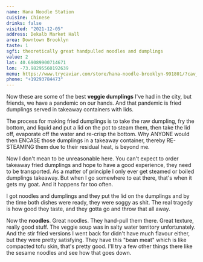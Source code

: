 ```yaml
---
name: Hana Noodle Station
cuisine: Chinese
drinks: false
visited: "2021-12-05"
address: Dekalb Market Hall
area: Downtown Brooklyn
taste: 1
sgfi: theoretically great handpulled noodles and dumplings
value: 2
lat: 40.69089900714671
lon: -73.98295560192639
menu: https://www.trycaviar.com/store/hana-noodle-brooklyn-991801/?cav_medium=widget&cav_source=hana-noodle-at-dekalb-market-hall-7937&cvo_campaign=hana-noodle-at-dekalb-market-hall-7937&cvosrc=localmarketing.widget.hana-noodle-at-dekalb-market-hall-7937&groups=f_online__d_clink2__p_marketing__c_merchant-links&pickup=true&utm_campaign=991801&utm_content=hana-noodle-at-dekalb-market-hall-7937&utm_medium=website&utm_source=partner-link&utm_term=brooklyn-queens
phone: "+19293784473"
---
```


Now these are some of the best **veggie dumplings** I've had in the city, but friends, we have a pandemic on our hands. And that pandemic is fried dumplings served in takeaway containers with lids. 

The process for making fried dumplings is to take the raw dumpling, fry the bottom, and liquid and put a lid on the pot to steam them, then take the lid off, evaporate off the water and re-crisp the bottom. Why ANYONE would then ENCASE those dumplings in a takeaway container, thereby RE-STEAMING them due to their residual heat, is beyond me.

Now I don't mean to be unreasonable here. You can't expect to order takeaway fried dumplings and hope to have a good experience, they need to be transported. As a matter of principle I only ever get steamed or boiled dumplings takeaway. But when I go somewhere to eat there, that's when it gets my goat. And it happens far too often.

I got noodles and dumplings and they put the lid on the dumplings and by the time both dishes were ready, they were soggy as shit. The real tragedy is how good they taste, and they gotta go and throw that all away.

Now the **noodles**. Great noodles. They hand-pull them there. Great texture, really good stuff. The veggie soup was in salty water territory unfortunately. And the stir fried versions I went back for didn't have much flavour either, but they were pretty satisfying. They have this "bean meat" which is like compacted tofu skin, that's pretty good. I'll try a few other things there like the sesame noodles and see how that goes down.
